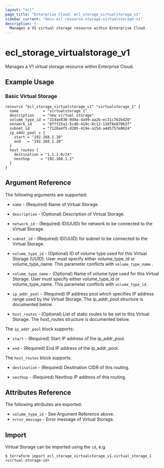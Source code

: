 ```yaml
---
layout: "ecl"
page_title: "Enterprise Cloud: ecl_storage_virtualstorage_v1"
sidebar_current: "docs-ecl-resource-storage-virtualstorage-v1"
description: |-
  Manages a V1 virtual storage resource within Enterprise Cloud.
---
```


# ecl\_storage\_virtualstorage\_v1

Manages a V1 virtual storage resource within Enterprise Cloud.

## Example Usage

### Basic Virtual Storage

```hcl
resource "ecl_storage_virtualstorage_v1" "virtualstorage_1" {
  name           = "virtualstorage_1"
  description    = "new virtual storage"
  volume_type_id = "314ae838-9d9a-4a99-aa2b-ec31c762bd20"
  network_id     = "8fff25a1-5cd8-410c-8c12-13d78e870637"
  subnet_id      = "7126a4f5-d205-419e-a15d-a4d5757e8624"
  ip_addr_pool = {
    start = "192.168.1.10"
    end   = "192.168.1.20"
  }
  host_routes {
    destination = "1.1.1.0/24"
    nexthop     = "192.168.1.1"
  }
}
```

## Argument Reference

The following arguments are supported:

* `name` - (Required) Name of Virtual Storage.

* `description` - (Optional) Description of Virtual Storage.

* `network_id` - (Required) ID(UUID) for network to be connected to the Virtual Storage.

* `subnet_id` - (Required) ID(UUID) for subnet to be connected to the Virtual Storage.

* `volume_type_id` - (Optional) ID of volume type used for this Virtual Storage (UUID).
    User must specify either volume_type_id or volume_type_name.
    This parameter conflicts with `volume_type_name` .

* `volume_type_name` - (Optional) Name of volume type used for this Virtual Storage.
    User must specify either volume_type_id or volume_type_name.
    This parameter conflicts with `volume_type_id` .

* `ip_addr_pool` - (Required) IP address pool which specifies IP address range 
    used by the Virtual Storage.
    The ip_addr_pool structure is documented below.

* `host_routes` - (Optional) List of static routes to be set to this Virtual Storage.
    The host_routes structure is documented below.

The `ip_addr_pool` block supports:

* `start` - (Required) Start IP address of the ip_addr_pool.

* `end` - (Required) End IP address of the ip_addr_pool.

The `host_routes` block supports:

* `destination` - (Required) Destination CIDR of this routing.

* `nexthop` - (Required) Nexthop IP address of this routing.


## Attributes Reference

The following attributes are exported:

* `volume_type_id` - See Argument Reference above.
* `error_message` - Error message of Virtual Storage.

## Import

Virtual Storage can be imported using the `id`, e.g.

```
$ terraform import ecl_storage_virtualstorage_v1.virtual_storage_1 <virtual-storage-id>
```
